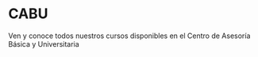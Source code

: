 # CABU
Ven y conoce todos nuestros cursos disponibles en el Centro de Asesoría Básica y Universitaria

